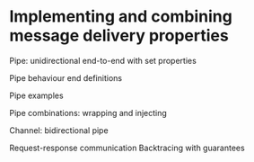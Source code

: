# Implementing and combining message delivery properties

Pipe: unidirectional end-to-end with set properties

Pipe behaviour end definitions

Pipe examples

Pipe combinations: wrapping and injecting



Channel: bidirectional pipe

Request-response communication
Backtracing with guarantees



